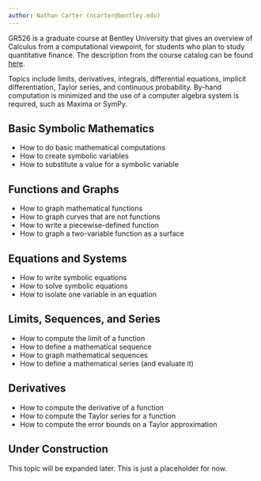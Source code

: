 ```yaml
---
author: Nathan Carter (ncarter@bentley.edu)
---
```


GR526 is a graduate course at Bentley University that gives an overview of
Calculus from a computational viewpoint,
for students who plan to study quantitative finance.
The description from the course catalog can be found
[here](https://catalog.bentley.edu/graduate/graduate-courses/gr/).

Topics include limits, derivatives, integrals, differential equations,
implicit differentiation, Taylor series, and continuous probability.
By-hand computation is minimized and the use of a computer algebra system is
required, such as Maxima or SymPy.

## Basic Symbolic Mathematics

 * How to do basic mathematical computations
 * How to create symbolic variables
 * How to substitute a value for a symbolic variable

## Functions and Graphs

 * How to graph mathematical functions
 * How to graph curves that are not functions
 * How to write a piecewise-defined function
 * How to graph a two-variable function as a surface

## Equations and Systems

 * How to write symbolic equations
 * How to solve symbolic equations
 * How to isolate one variable in an equation

## Limits, Sequences, and Series

 * How to compute the limit of a function
 * How to define a mathematical sequence
 * How to graph mathematical sequences
 * How to define a mathematical series (and evaluate it)

## Derivatives

 * How to compute the derivative of a function
 * How to compute the Taylor series for a function
 * How to compute the error bounds on a Taylor approximation

## Under Construction

This topic will be expanded later.  This is just a placeholder for now.
